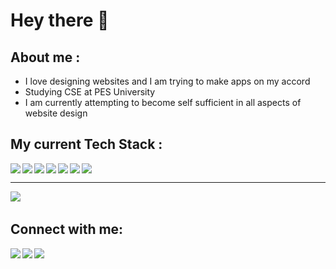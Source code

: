 <h1>Hey there 👋</h1>

<h2>About me : </h2>

 - I love designing websites and I am trying to make apps on my accord
 - Studying CSE at PES University
 - I am currently attempting to become self sufficient in all aspects of website design

<h2> My current Tech Stack : </h2>
<img align="left" src="https://img.icons8.com/color/48/000000/python--v1.png"/> 
<img align="left" src="https://img.icons8.com/color/48/000000/html-5.png"/> 
<img align="left" src="https://img.icons8.com/color/48/000000/css3.png"/>
<img align="left" src="https://img.icons8.com/color/48/000000/c-programming.png"/>
<img align="left" src="https://img.icons8.com/ultraviolet/40/000000/react--v1.png"/>
<img align="left" src="https://img.icons8.com/color/48/000000/nodejs.png"/>
<img src="https://img.icons8.com/color/48/000000/mongodb.png"/>

<hr />

<img src="https://api.githubtrends.io/user/svg/Mohamed-Ayaan358/langs?time_range=six_months&include_private=True&loc_metric=changed&theme=dark">
<img alt="" src="http://github-profile-summary-cards.vercel.app/api/cards/most-commit-language?username=Mohamed-Ayaan358&theme=github_dark" />



<h2> Connect with me: </h2>

[<img src="https://img.icons8.com/color/48/000000/linkedin.png"/>][linkedin]
[<img align="left" src="https://img.icons8.com/fluent/48/000000/instagram-new.png"/>][instagram]
[<img align="left" src="https://img.icons8.com/fluent/48/000000/gmail.png"/>][email]

[linkedin]: https://www.linkedin.com/in/mohamed-ayaan-1750311b8/
[instagram]: https://www.instagram.com/ayaan_8/
[email]: mailto:ayaan35813@gmail.com
